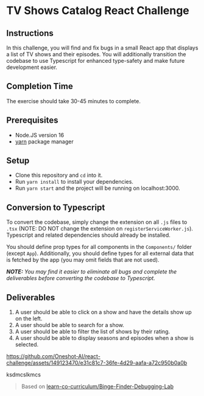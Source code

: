 # TV Shows Catalog React Challenge

## Instructions

In this challenge, you will find and fix bugs in a small React app that displays a list of TV shows and their episodes. You will additionally transition the codebase to use Typescript for enhanced type-safety and make future development easier.

## Completion Time
The exercise should take 30-45 minutes to complete.

## Prerequisites
* Node.JS version 16
* [yarn](https://yarnpkg.com/) package manager

## Setup

* Clone this repository and `cd` into it.
* Run `yarn install` to install your dependencies.
* Run `yarn start` and the project will be running on localhost:3000.

## Conversion to Typescript

To convert the codebase, simply change the extension on all `.js` files to `.tsx` (NOTE: DO NOT change the extension on `registerServiceWorker.js`). Typescript and related dependencies should already be installed.

You should define prop types for all components in the `Components/` folder (except `App`). Additionally, you should define types for all external data that is fetched by the app (you may omit fields that are not used).

_**NOTE:** You may find it easier to eliminate all bugs and complete the deliverables before converting the codebase to Typescript._

## Deliverables

1. A user should be able to click on a show and have the details show up on the left.
2. A user should be able to search for a show.
3. A user should be able to filter the list of shows by their rating.
4. A user should be able to display seasons and episodes when a show is selected.


https://github.com/Oneshot-AI/react-challenge/assets/149123470/e31c81c7-36fe-4d29-aafa-a72c950b0a0b

ksdmcslkmcs


> Based on [learn-co-curriculum/Binge-Finder-Debugging-Lab](https://github.com/learn-co-curriculum/Binge-Finder-Debugging-Lab/tree/master)
